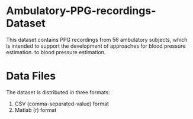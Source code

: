 # Ambulatory-PPG-recordings-Dataset
This dataset contains PPG recordings from 56 ambulatory subjects, which is intended to support the development of approaches for blood pressure estimation. to blood pressure estimation.

# Data Files
The dataset is distributed in three formats:

1. CSV (comma-separated-value) format
2. Matlab (r) format
